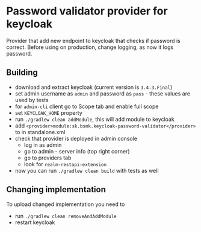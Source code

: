 # Password validator provider for keycloak

Provider that add new endpoint to keycloak that checks if password is correct.
Before using on production, change logging, as now it logs password.

## Building

- download and extract keycloak (current version is `3.4.3.Final`)
- set admin username as `admin` and password as `pass` - these values are used by tests
- for `admin-cli` client go to Scope tab and enable full scope
- set `KEYCLOAK_HOME` property
- run `./gradlew clean addModule`, this will add module to keycloak
- add `<provider>module:sk.bsmk.keycloak-password-validator</provider>` to <providers> in standalone.xml
- check that provider is deployed in admin console
  - log in as admin
  - go to admin - server info (top right corner)
  - go to providers tab
  - look for `realm-restapi-extension`
- now you can run `./gradlew clean build` with tests as well

## Changing implementation

To upload changed implementation you need to

- run `./gradlew clean removeAndAddModule`
- restart keycloak
